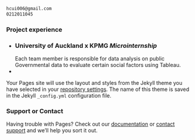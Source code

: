 ```markdown
hcui006@gmail.com
0212011045
```
### Project experience
- ### University of Auckland x KPMG  _Microinternship_
  Each team member is responsible for data analysis on public Governmental data to evaluate certain social factors using Tableau.
-   



Your Pages site will use the layout and styles from the Jekyll theme you have selected in your [repository settings](https://github.com/aorticstenosis/BITEME/settings). The name of this theme is saved in the Jekyll `_config.yml` configuration file.

### Support or Contact

Having trouble with Pages? Check out our [documentation](https://docs.github.com/categories/github-pages-basics/) or [contact support](https://github.com/contact) and we’ll help you sort it out.
